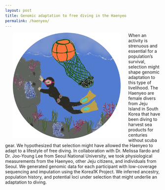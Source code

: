 ```yaml
---
layout: post
title: Genomic adaptation to free diving in the Haenyeo
permalink: /haenyeo/
---
```


<img src="/figures/haenyeoCircle.png" alt="Haenyeo" style="float:left;padding-left:25px;padding-right:25px;width:350px">

When an activity is strenuous and essential for a population’s survival, selection might shape genomic adaptation to this type of livelihood. The Haenyeo are female divers from Jeju Island in South Korea that have been diving to harvest sea products for centuries without scuba gear. We hypothesized that selection might have allowed the Haenyeo to adapt to a lifestyle of free diving. In collaboration with Dr. Melissa Ilardo and Dr. Joo-Young Lee from Seoul National University, we took physiological measurements from the Haenyeo, other Jeju citizens, and individuals from Seoul. We generated genomic data for each participant with low-coverage sequencing and imputation using the Korea1K Project. We inferred ancestry, population history, and potential loci under selection that might underlie an adaptation to diving.

